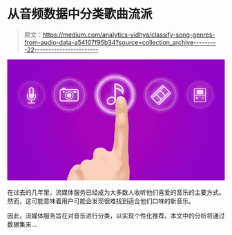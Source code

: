 # 从音频数据中分类歌曲流派

> 原文：<https://medium.com/analytics-vidhya/classify-song-genres-from-audio-data-a54107f95b34?source=collection_archive---------22----------------------->

![](img/849c69dd589c878d4b77f674d3424aa1.png)

在过去的几年里，流媒体服务已经成为大多数人收听他们喜爱的音乐的主要方式。然而，这可能意味着用户可能会发现很难找到适合他们口味的新音乐。

因此，流媒体服务旨在对音乐进行分类，以实现个性化推荐。本文中的分析将通过数据集来…